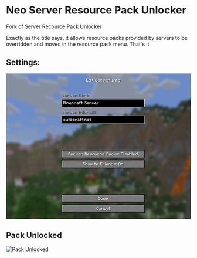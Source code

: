 # Neo Server Resource Pack Unlocker
Fork of Server Recource Pack Unlocker

Exactly as the title says, it allows resource packs provided by servers to be overridden and moved in the resource pack menu. That's it.

## Settings:
![Settings](assets/settings.png)

## Pack Unlocked
![Pack Unlocked](assets/pack_unlocked.png)